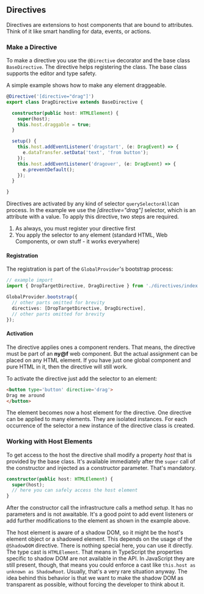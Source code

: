 
## Directives

Directives are extensions to host components that are bound to attributes. Think of it like smart handling for data, events, or actions.

### Make a Directive

To make a directive you use the `@Directive` decorator and the base class `BaseDirective`. The directive helps registering the class. The base class supports the editor and type safety.

A simple example shows how to make any element draggeable.

~~~ts
@Directive('[directive="drag"]')
export class DragDirective extends BaseDirective {

  constructor(public host: HTMLElement) {
    super(host);
    this.host.draggable = true;
  }

  setup() {
    this.host.addEventListener('dragstart', (e: DragEvent) => {
      e.dataTransfer.setData('text', 'from button');
    });
    this.host.addEventListener('dragover', (e: DragEvent) => {
      e.preventDefault();
    });
  }

}
~~~

Directives are activated by any kind of selector `querySelectorAll`can process. In the example we use the *[directive="drag"]* selector, which is an attribute with a value. To apply this directive, two steps are required.

1. As always, you must register your directive first
2. You apply the selector to any element (standard HTML, Web Components, or own stuff - it works everywhere)

#### Registration

The registration is part of the `GlobalProvider`'s bootstrap process:

~~~ts
// example import
import { DropTargetDirective, DragDirective } from './directives/index';

GlobalProvider.bootstrap({
  // other parts omitted for brevity
  directives: [DropTargetDirective, DragDirective],
  // other parts omitted for brevity
});
~~~


#### Activation

The directive applies ones a component renders. That means, the directive must be part of an **ny@f** web component. But the actual assignment can be placed on any HTML element. If you have just one global component and pure HTML in it, then the directive will still work.

To activate the directive just add the selector to an element:

~~~html
<button type='button' directive='drag'>
Drag me around
</button>
~~~

The element becomes now a host element for the directive. One directive can be applied to many elements. They are isolated instances. For each occurrence of the selector a new instance of the directive class is created.

### Working with Host Elements

To get access to the host the directive shall modify a property *host* that is provided by the base class. It's available immediately after the `super` call of the constructor and injected as a constructor parameter. That's mandatory.

~~~ts
constructor(public host: HTMLElement) {
  super(host);
  // here you can safely access the host element
}
~~~

After the constructor call the infrastructure calls a method *setup*. It has no parameters and is not awaitable. It's a good point to add event listeners or add further modifications to the element as shown in the example above.

The host element is aware of a shadow DOM, so it might be the host's element object or a shadowed element. This depends on the usage of the `@ShadowDOM` directive. There is nothing special here, you can use it directly. The type cast is `HTMLElement`. That means in TypeScript the properties specific to shadow DOM are not available in the API. In JavaScript they are still present, though, that means you could enforce a cast like `this.host as unknown as ShadowRoot`. Usually, that's a very rare situation anyway. The idea behind this behavior is that we want to make the shadow DOM as transparent as possible, without forcing the developer to think about it.

